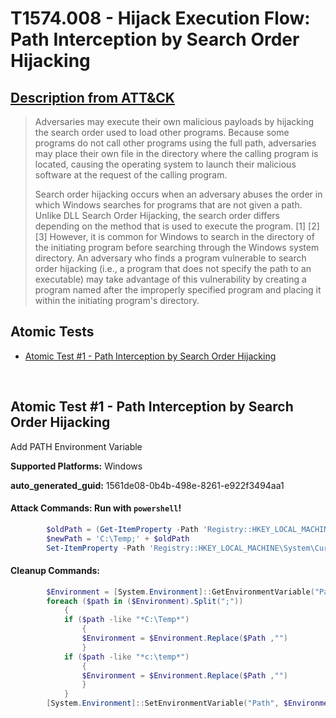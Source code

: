 # T1574.008 - Hijack Execution Flow: Path Interception by Search Order Hijacking
## [Description from ATT&CK](https://attack.mitre.org/techniques/T1574/008)
<blockquote>Adversaries may execute their own malicious payloads by hijacking the search order used to load other programs. Because some programs do not call other programs using the full path, adversaries may place their own file in the directory where the calling program is located, causing the operating system to launch their malicious software at the request of the calling program.

Search order hijacking occurs when an adversary abuses the order in which Windows searches for programs that are not given a path. Unlike DLL Search Order Hijacking, the search order differs depending on the method that is used to execute the program. [1] [2] [3] However, it is common for Windows to search in the directory of the initiating program before searching through the Windows system directory. An adversary who finds a program vulnerable to search order hijacking (i.e., a program that does not specify the path to an executable) may take advantage of this vulnerability by creating a program named after the improperly specified program and placing it within the initiating program's directory.</blockquote>

## Atomic Tests

- [Atomic Test #1 - Path Interception by Search Order Hijacking](#atomic-test-1---powershell-persistence-via-hijacking-default-modules---get-variableexe)


<br/>

## Atomic Test #1 - Path Interception by Search Order Hijacking
Add PATH Environment Variable

**Supported Platforms:** Windows


**auto_generated_guid:** 1561de08-0b4b-498e-8261-e922f3494aa1






#### Attack Commands: Run with `powershell`! 


```powershell
        $oldPath = (Get-ItemProperty -Path 'Registry::HKEY_LOCAL_MACHINE\System\CurrentControlSet\Control\Session Manager\Environment' -Name PATH).Path
        $newPath = 'C:\Temp;' + $oldPath
        Set-ItemProperty -Path 'Registry::HKEY_LOCAL_MACHINE\System\CurrentControlSet\Control\Session Manager\Environment' -Name PATH -Value $newPath
```

#### Cleanup Commands:
```powershell
        $Environment = [System.Environment]::GetEnvironmentVariable("Path", "Machine")
        foreach ($path in ($Environment).Split(";"))
            {
            if ($path -like "*C:\Temp*")
                {
                $Environment = $Environment.Replace($Path ,"")
                }
            if ($path -like "*c:\temp*")
                {
                $Environment = $Environment.Replace($Path ,"")
                }
            }
        [System.Environment]::SetEnvironmentVariable("Path", $Environment, "Machine")
```





<br/>
